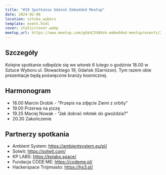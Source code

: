 ```yaml
---
title: "#19 Spotkanie Gdańsk Embedded Meetup"
date: 2024-02-06
location: sztuka_wyboru
template: event.html
cover: static/cover.webp
meetup_url: https://www.meetup.com/gda%C5%84sk-embedded-meetup/events/298858235/
---
```

## Szczegóły
Kolejne spotkanie odbędzie się we wtorek 6 lutego o godzinie 18.00 w Sztuce Wyboru ul. Słowackiego 19, Gdańsk (Garnizon). Tym razem obie prezentacje będą poświęcone branży kosmicznej.

## Harmonogram
- 18.00 Marcin Drobik - “Przepis na zdjęcie Ziemi z orbity”
- 19.00 Przerwa na pizzę
- 19.25 Maciej Nowak - “Jak dobrać młotek do gwoździa?”
- 20.30 Zakończenie

## Partnerzy spotkania
- Ambient System: https://ambientsystem.eu/pl/
- Solwit: https://solwit.com/
- KP LABS: https://kplabs.space/
- Fundacja CODE:ME: https://codeme.pl/
- Hackerspace Trójmiasto: https://hs3.pl/
